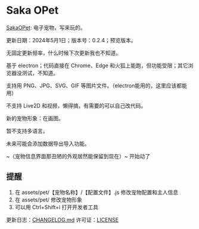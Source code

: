 # Saka OPet
[SakaOPet](https://gitee.com/sakarwei/sakaopet): 电子宠物，写来玩的。

更新日期：2024年5月1日；版本号：0.2.4；预览版本。

无固定更新频率，什么时候下次更新我也不知道。

基于 electron；代码直接在 Chrome、Edge 和火狐上能跑，但功能受限；其它浏览器没测试，不知道。

支持用 PNG、JPG、SVG、GIF 等图片文件。（electron能用的，这里应该都能用）

不支持 Live2D 和视频，懒得搞，有需要的可以自己改代码。

新的宠物形象：在画图。

暂不支持多语言。

未来可能会添加数据导出导入功能。

~（宠物信息界面那丑陋的外观居然能保留到现在）~ 开始动了

## 提醒
1. 在 assets/pet/【宠物名称】/【配置文件】.js 修改宠物配置和主人信息
2. 在 assets/pet/ 修改宠物形象
3. 可以用 Ctrl+Shift+i 打开开发者工具

更新日志：[CHANGELOG.md](CHANGELOG.md)
许可证：[LICENSE](LICENSE)
